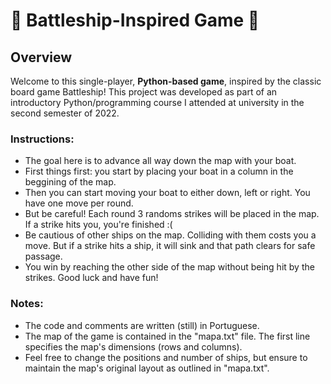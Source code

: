 #  :ship: Battleship-Inspired  Game  :ship:



## Overview 
Welcome to this single-player, **Python-based game**, inspired by the classic board game Battleship! This project was developed as part of an introductory Python/programming course I attended at university in the second semester of 2022.

### Instructions:
* The goal here is to advance all way down the map with your boat.
* First things first: you start by placing your boat in a column in the beggining of the map.
* Then you can start moving your boat to either down, left or right. You have one move per round.
* But be careful! Each round 3 randoms strikes will be placed in the map. If a strike hits you, you're finished :(
* Be cautious of other ships on the map. Colliding with them costs you a move. But if a strike hits a ship, it will sink and that path clears for safe passage.
* You win by reaching the other side of the map without being hit by the strikes. Good luck and have fun!

### Notes:
* The code and comments are written (still) in Portuguese.
* The map of the game is contained in the "mapa.txt" file. The first line specifies the map's dimensions (rows and columns).
*  Feel free to change the positions and number of ships, but ensure to maintain the map's original layout as outlined in "mapa.txt".
